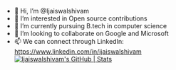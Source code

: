 - 👋 Hi, I’m @Ijaiswalshivam
- 👀 I’m interested in Open source contributions 
- 🌱 I’m currently pursuing B.tech in computer science 
- 💞️ I’m looking to collaborate on Google and Microsoft 
- 📫 We can connect through LinkedIn: https://www.linkedin.com/in/ijaiswalshivam
[![Ijaiswalshivam's GitHub | Stats](https://stats.quine.sh/Ijaiswalshivam/github?theme=dark)](https://quine.sh)

<!---
Ijaiswalshivam/Ijaiswalshivam is a ✨ special ✨ repository because its `README.md` (this file) appears on your GitHub profile.
You can click the Preview link to take a look at your changes.
--->
